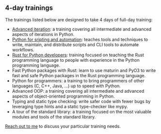 ## 4-day trainings

The trainings listed below are designed to take 4 days of full-day training:

 - [Advanced iteration](/trainings/advanced-iteration): a training covering all intermediate and advanced aspects of iterations in Python.
 - [Python for sripting and automation](/trainings/python-for-scripting-and-automation): teaches tools and techniques to write, maintain, and distribute scripts and CLI tools to automate workflows.
 - [Rust for Python developers](/trainings/rust-for-python-developers): training focused on teaching the Rust programming language to people with experience in the Python programming language.
 - Fast Python packages with Rust: learn to use maturin and PyO3 to write fast and safe Python packages in the Rust programming language.
 - Python for programmers: a training to bring programmers of other languages (C, C++, Java, ...) up to speed with Python.
 - Advanced OOP: a training covering all intermediate and advanced aspects of object-oriented programming in Python.
 - Typing and static type checking: write safer code with fewer bugs by leveraging type hints and a static type-checker like mypy.
 - A tour of the standard library: a training focused on the most valuable modules and tools of the standard library.

[Reach out to me](/contact-me?subject=Training%20inquiry) to discuss your particular training needs.
